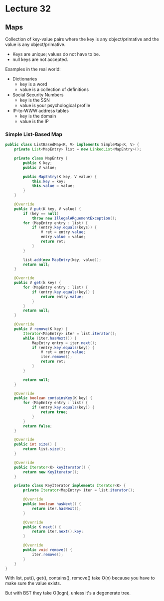 # Lecture 32

## Maps

Collection of key-value pairs where the key is any object/primative and the value is any object/primative.

* Keys are unique; values do not have to be.
* null keys are not accepted.

Examples in the real world:

* Dictionaries
    * key is a word
    * value is a collection of definitions
* Social Security Numbers
    * key is the SSN
    * value is your psychological profile
* IP-to-WWW address tables
    * key is the domain
    * value is the IP

### Simple List-Based Map

``` java
public class ListBasedMap<K, V> implements SimpleMap<K, V> {
    private List<MapEntry> list = new LinkedList<MapEntry>();

    private class MapEntry {
        public K key;
        public V value;

        public MapEntry(K key, V value) {
            this.key = key;
            this.value = value;
        }
    }

    @Override
    public V put(K key, V value) {
        if (key == null)
            throw new IllegalARguementException();
        for (MapEntry entry : list) {
            if (entry.key.equals(keys)) {
                V ret = entry.value;
                entry.value = value;
                return ret;
            }
        }

        list.add(new MapEntry(key, value));
        return null;
    }

    @Override
    public V get(k key) {
        for (MapEntry entry : list) {
            if (entry.key.equals(key)) {
                return entry.value;
            }
        }
        return null;
    }

    @Override
	public V remove(K key) {
		Iterator<MapEntry> iter = list.iterator();
		while (iter.hasNext()) {
			MapEntry entry = iter.next();
			if (entry.key.equals(key)) {
				V ret = entry.value;
				iter.remove();
				return ret;
			}
		}

		return null;
	}

	@Override
	public boolean containsKey(K key) {
		for (MapEntry entry : list) {
			if (entry.key.equals(key)) {
				return true;
			}
		}
		return false;
	}

	@Override
	public int size() {
		return list.size();
	}

	@Override
	public Iterator<K> keyIterator() {
		return new KeyIterator();
	}

	private class KeyIterator implements Iterator<K> {
		private Iterator<MapEntry> iter = list.iterator();

		@Override
		public boolean hasNext() {
			return iter.hasNext();
		}

		@Override
		public K next() {
			return iter.next().key;
		}

		@Override
		public void remove() {
			iter.remove();
		}
	}
}
```

With list, put(), get(), contains(), remove() take O(n) because you have to make sure the value exists.

But with BST they take O(logn), unless it's a degenerate tree.